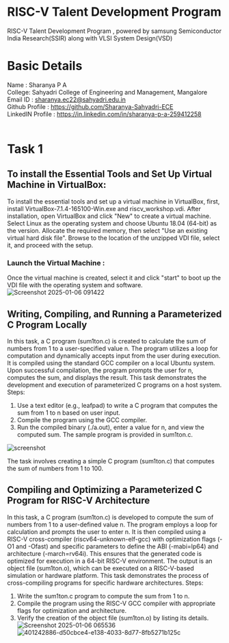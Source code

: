 # RISC-V Talent Development Program
RISC-V Talent Development Program , powered by samsung Semiconductor India Research(SSIR) along with VLSI System Design(VSD)
# Basic Details 
Name : Sharanya P A <br />
College: Sahyadri College of Engineering and Management, Mangalore <br />
Email ID : sharanya.ec22@sahyadri.edu.in <br />
Github Profile : https://github.com/Sharanya-Sahyadri-ECE <br />
LinkedIN Profile : https://in.linkedin.com/in/sharanya-p-a-259412258  
<br />
# Task 1
## To install the Essential Tools and Set Up Virtual Machine in VirtualBox:
To install the essential tools and set up a virtual machine in VirtualBox, first, install VirtualBox-7.1.4-165100-Win.exe and riscv_workshop.vdi. After installation, open VirtualBox and click "New" to create a virtual machine. Select Linux as the operating system and choose Ubuntu 18.04 (64-bit) as the version. Allocate the required memory, then select "Use an existing virtual hard disk file". Browse to the location of the unzipped VDI file, select it, and proceed with the setup.
### Launch the Virtual Machine :
Once the virtual machine is created, select it and click "start" to boot up the VDI file with the operating system and software.
![Screenshot 2025-01-06 091422](https://github.com/user-attachments/assets/8ce5fabf-94dc-4526-afa5-b25b9b9bec0f)
## Writing, Compiling, and Running a Parameterized C Program Locally
In this task, a C program (sum1ton.c) is created to calculate the sum of numbers from 1 to a user-specified value n. The program utilizes a loop for computation and dynamically accepts input from the user during execution. It is compiled using the standard GCC compiler on a local Ubuntu system. Upon successful compilation, the program prompts the user for n, computes the sum, and displays the result. This task demonstrates the development and execution of parameterized C programs on a host system.
Steps:
1. Use a text editor (e.g., leafpad) to write a C program that computes the sum from 1 to n based on user input.
2. Compile the program using the GCC compiler.
3. Run the compiled binary (./a.out), enter a value for n, and view the computed sum.
The sample program is provided in sum1ton.c.

![screenshot](https://github.com/user-attachments/assets/0228d67e-0d82-4530-8159-c5cb614cf1a7)

The task involves creating a simple C program (sum1ton.c) that computes the sum of numbers from 1 to 100.

## Compiling and Optimizing a Parameterized C Program for RISC-V Architecture
In this task, a C program (sum1ton.c) is developed to compute the sum of numbers from 1 to a user-defined value n. The program employs a loop for calculation and prompts the user to enter n. It is then compiled using a RISC-V cross-compiler (riscv64-unknown-elf-gcc) with optimization flags (-O1 and -Ofast) and specific parameters to define the ABI (-mabi=lp64) and architecture (-march=rv64i). This ensures that the generated code is optimized for execution in a 64-bit RISC-V environment. The output is an object file (sum1ton.o), which can be executed on a RISC-V-based simulation or hardware platform. This task demonstrates the process of cross-compiling programs for specific hardware architectures.
Steps:
1. Write the sum1ton.c program to compute the sum from 1 to n.
2. Compile the program using the RISC-V GCC compiler with appropriate flags for optimization and architecture.
3. Verify the creation of the object file (sum1ton.o) by listing its details.
![Screenshot 2025-01-06 065536](https://github.com/user-attachments/assets/e55d037d-c56d-4757-898d-f03057440132)
![401242886-d50cbce4-e138-4033-8d77-8fb5271b125c](https://github.com/user-attachments/assets/f994fca2-f760-4eae-a46b-b09de0c67caf)


